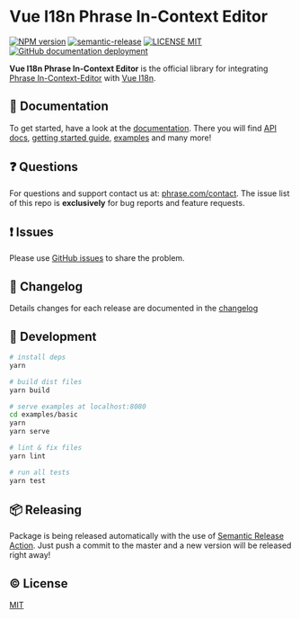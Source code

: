 # Vue I18n Phrase In-Context Editor

[![NPM version](https://img.shields.io/npm/v/vue-i18n-phrase-in-context-editor)](https://www.npmjs.com/package/vue-i18n-phrase-in-context-editor)
[![semantic-release](https://img.shields.io/badge/%20%20%F0%9F%93%A6%F0%9F%9A%80-semantic--release-e10079.svg)](https://github.com/semantic-release/semantic-release)
[![LICENSE MIT](https://img.shields.io/github/license/phrase/vue-i18n-phrase-in-context-editor)](https://github.com/phrase/vue-i18n-phrase-in-context-editor/blob/master/LICENSE)
[![GitHub documentation deployment](https://img.shields.io/github/deployments/phrase/vue-i18n-phrase-in-context-editor/github-pages?label=docs-deploy)](https://github.com/phrase/vue-i18n-phrase-in-context-editor/deployments?environment=github-pages)

**Vue I18n Phrase In-Context Editor** is the official library for integrating [Phrase In-Context-Editor](https://help.phrase.com/help/translate-directly-on-your-website) with [Vue I18n](https://kazupon.github.io/vue-i18n/).

## :scroll: Documentation

To get started, have a look at the [documentation](https://phrase.github.io/vue-i18n-phrase-in-context-editor/). There you will find [API docs](https://phrase.github.io/vue-i18n-phrase-in-context-editor/api/), [getting started guide](https://phrase.github.io/vue-i18n-phrase-in-context-editor/guide/getting-started/), [examples](https://phrase.github.io/vue-i18n-phrase-in-context-editor/examples/) and many more!

## :question: Questions

For questions and support contact us at: [phrase.com/contact](https://phrase.com/contact). The issue list of this repo is **exclusively** for bug reports and feature requests.

## :exclamation: Issues

Please use [GitHub issues](https://github.com/phrase/vue-i18n-phrase-in-context-editor/issues) to share the problem.

## :memo: Changelog

Details changes for each release are documented in the [changelog](https://github.com/phrase/vue-i18n-phrase-in-context-editor/blob/master/CHANGELOG.md)

## :hammer: Development

``` bash
# install deps
yarn

# build dist files
yarn build

# serve examples at localhost:8080
cd examples/basic
yarn
yarn serve

# lint & fix files
yarn lint

# run all tests
yarn test
```

## :package: Releasing

Package is being released automatically with the use of [Semantic Release Action](https://github.com/marketplace/actions/action-for-semantic-release). Just push a commit to the master and a new version will be released right away!

## :copyright: License

[MIT](http://opensource.org/licenses/MIT)
